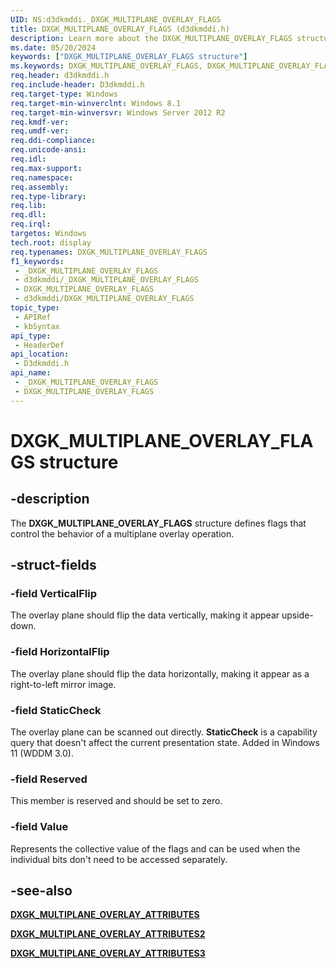 ```yaml
---
UID: NS:d3dkmddi._DXGK_MULTIPLANE_OVERLAY_FLAGS
title: DXGK_MULTIPLANE_OVERLAY_FLAGS (d3dkmddi.h)
description: Learn more about the DXGK_MULTIPLANE_OVERLAY_FLAGS structure.
ms.date: 05/20/2024
keywords: ["DXGK_MULTIPLANE_OVERLAY_FLAGS structure"]
ms.keywords: DXGK_MULTIPLANE_OVERLAY_FLAGS, DXGK_MULTIPLANE_OVERLAY_FLAGS structure [Display Devices], _DXGK_MULTIPLANE_OVERLAY_FLAGS, d3dkmddi/DXGK_MULTIPLANE_OVERLAY_FLAGS, display.dxgk_multiplane_overlay_flags
req.header: d3dkmddi.h
req.include-header: D3dkmddi.h
req.target-type: Windows
req.target-min-winverclnt: Windows 8.1
req.target-min-winversvr: Windows Server 2012 R2
req.kmdf-ver: 
req.umdf-ver: 
req.ddi-compliance: 
req.unicode-ansi: 
req.idl: 
req.max-support: 
req.namespace: 
req.assembly: 
req.type-library: 
req.lib: 
req.dll: 
req.irql: 
targetos: Windows
tech.root: display
req.typenames: DXGK_MULTIPLANE_OVERLAY_FLAGS
f1_keywords:
 - _DXGK_MULTIPLANE_OVERLAY_FLAGS
 - d3dkmddi/_DXGK_MULTIPLANE_OVERLAY_FLAGS
 - DXGK_MULTIPLANE_OVERLAY_FLAGS
 - d3dkmddi/DXGK_MULTIPLANE_OVERLAY_FLAGS
topic_type:
 - APIRef
 - kbSyntax
api_type:
 - HeaderDef
api_location:
 - D3dkmddi.h
api_name:
 - _DXGK_MULTIPLANE_OVERLAY_FLAGS
 - DXGK_MULTIPLANE_OVERLAY_FLAGS
---
```


# DXGK_MULTIPLANE_OVERLAY_FLAGS structure

## -description

The **DXGK_MULTIPLANE_OVERLAY_FLAGS** structure defines flags that control the behavior of a multiplane overlay operation.

## -struct-fields

### -field VerticalFlip

The overlay plane should flip the data vertically, making it appear upside-down.

### -field HorizontalFlip

The overlay plane should flip the data horizontally, making it appear as a right-to-left mirror image.

### -field StaticCheck

The overlay plane can be scanned out directly. **StaticCheck** is a capability query that doesn't affect the current presentation state. Added in Windows 11 (WDDM 3.0).

### -field Reserved

This member is reserved and should be set to zero.

### -field Value

Represents the collective value of the flags and can be used when the individual bits don't need to be accessed separately.

## -see-also

[**DXGK_MULTIPLANE_OVERLAY_ATTRIBUTES**](ns-d3dkmddi-_dxgk_multiplane_overlay_attributes.md)

[**DXGK_MULTIPLANE_OVERLAY_ATTRIBUTES2**](ns-d3dkmddi-_dxgk_multiplane_overlay_attributes2.md)

[**DXGK_MULTIPLANE_OVERLAY_ATTRIBUTES3**](ns-d3dkmddi-_dxgk_multiplane_overlay_attributes3.md)

